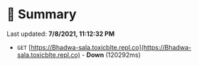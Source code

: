 # 📖 Summary
Last updated: **7/8/2021, 11:12:32 PM**

- `GET` [https://Bhadwa-sala.toxicblte.repl.co](https://Bhadwa-sala.toxicblte.repl.co) - **Down** (120292ms)
